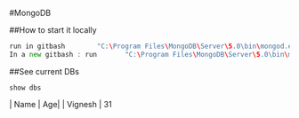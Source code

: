 #MongoDB

##How to start it locally

```go
run in gitbash        "C:\Program Files\MongoDB\Server\5.0\bin\mongod.exe" --dbpath "C:\MongoDB\data"
In a new gitbash : run       "C:\Program Files\MongoDB\Server\5.0\bin\mongo.exe"

```
##See current DBs

```mongo
show dbs
```
| Name | Age|
| Vignesh | 31
